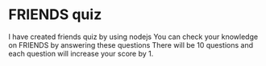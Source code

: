 # FRIENDS quiz
I have created friends quiz by using nodejs 
You can check your knowledge on FRIENDS by answering these questions
There will be 10 questions and each question will increase your score by 1.  
